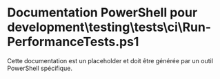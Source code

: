 # Documentation PowerShell pour development\testing\tests\ci\Run-PerformanceTests.ps1

Cette documentation est un placeholder et doit être générée par un outil PowerShell spécifique.
